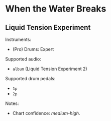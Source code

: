 # When the Water Breaks

## Liquid Tension Experiment

Instruments:

  * (Pro) Drums: Expert

Supported audio:

  * `album` (Liquid Tension Experiment 2)

Supported drum pedals:

  * `1p`
  * `2p`

Notes:

  * Chart confidence: *medium-high*.
